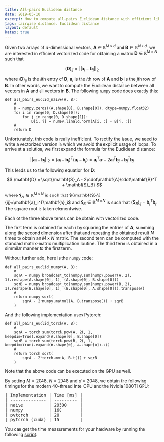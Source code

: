 ```yaml
---
title: All-pairs Euclidean distance
date: 2019-05-10
excerpt: How to compute all-pairs Euclidean distance with efficient libraries for manipulating numerical arrays (e.g., numpy and pytorch).
tags: pairwise distance, Euclidean distance
layout: default
katex: true
---
```


Given two arrays of $d$-dimensional vectors, $\mathbf{A}\in\mathbb{R}^{M\times d}$ and $\mathbf{B}\in\mathbb{R}^{N\times d}$, we are interested in efficient vectorized code for obtaining a matrix $\mathbf{D}\in\mathbb{R}^{M\times N}$ such that

$$
	(\mathbf{D})_{ij} = \vert\vert\mathbf{a}_i - \mathbf{b}_j\vert\vert_2
$$

where $(\mathbf{D})_{ij}$ is the $ij$th entry of $\mathbf{D}$, $\mathbf{a}_i$ is the $i$th row of $\mathbf{A}$ and $\mathbf{b}_j$ is the $j$th row of $\mathbf{B}$.
In other words, we want to compute the Euclidean distance between all vectors in $\mathbf{A}$ and all vectors in $\mathbf{B}$.
The following `numpy` code does exactly this:

```
def all_pairs_euclid_naive(A, B):
	#
	D = numpy.zeros((A.shape[0], B.shape[0]), dtype=numpy.float32)
	for i in range(0, D.shape[0]):
		for j in range(0, D.shape[1]):
			D[i, j] = numpy.linalg.norm(A[i, :] - B[j, :])
	#
	return D
```

Unfortunately, this code is really inefficient.
To rectify the issue, we need to write a vectorized version in which we avoid the explicit usage of loops.
To arrive at a solution, we first expand the formula for the Euclidean distance:

$$
	\vert\vert\mathbf{a}_i - \mathbf{b}_j\vert\vert_2=
	(\mathbf{a}_i - \mathbf{b}_j)^T(\mathbf{a}_i - \mathbf{b}_j)=
	\mathbf{a}_i^T\mathbf{a}_i - 2\mathbf{a}_i^T\mathbf{b}_j + \mathbf{b}_j^T\mathbf{b}_j
$$

This leads us to the following equation for $\mathbf{D}$:

$$
	\mathbf{D} = \sqrt{\mathbf{S}_A - 2\cdot\mathbf{A}\cdot\mathbf{B}^T + \mathbf{S}_B}
$$

where $\mathbf{S}_A\in\mathbb{R}^{M\times N}$ is such that $(\mathbf{S}_A)_\{ij}=\mathbf{a}_i^T\mathbf{a}_i$ and
$\mathbf{S}_B\in\mathbb{R}^{M\times N}$ is such that $(\mathbf{S}_B)_{ij}=\mathbf{b}_j^T\mathbf{b}_j$.
The square root is taken elementwise.

Each of the three above terms can be obtain with vectorized code.

The first term is obtained for each $i$ by squaring the entries of $\mathbf{A}$, summing along the second dimension after that and repeating the obtained result $N$ times to obtain an $M\times N$ matrix.
The second term can be computed with the standard matrix-matrix multiplication routine.
The third term is obtained in a simmilar manner to the first term.

Without further ado, here is the `numpy` code:

```
def all_pairs_euclid_numpy(A, B):
	#
	sqrA = numpy.broadcast_to(numpy.sum(numpy.power(A, 2), 1).reshape(A.shape[0], 1), (A.shape[0], B.shape[0]))
	sqrB = numpy.broadcast_to(numpy.sum(numpy.power(B, 2), 1).reshape(B.shape[0], 1), (B.shape[0], A.shape[0])).transpose()
	#
	return numpy.sqrt(
		sqrA - 2*numpy.matmul(A, B.transpose()) + sqrB
	)
```

And the following implementation uses Pytorch:

```
def all_pairs_euclid_torch(A, B):
	#
	sqrA = torch.sum(torch.pow(A, 2), 1, keepdim=True).expand(A.shape[0], B.shape[0])
	sqrB = torch.sum(torch.pow(B, 2), 1, keepdim=True).expand(B.shape[0], A.shape[0]).t()
	#
	return torch.sqrt(
		sqrA - 2*torch.mm(A, B.t()) + sqrB
	)
```

Note that the above code can be executed on the GPU as well.

By setting $M=2048$, $N=2048$ and $d=2048$, we obtain the following timings for the modern 40-thread Intel CPU and the Nvidia 1080Ti GPU:
<pre>
| Implementation | Time [ms] |
| -------------- | --------- |
| naive          | 29500     |
| numpy          | 160       |
| pytorch        | 20        |
| pytorch (cuda) | 15        |</pre>

You can get the time measurements for your hardware by running the following [script](code.py).

